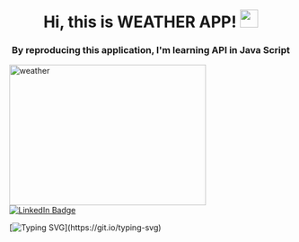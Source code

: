 <h1 align="center"> Hi, this is WEATHER APP! <img src="https://github.com/blackcater/blackcater/raw/main/images/Hi.gif" height="32"/> </h1>
<h3 align="center">By reproducing this application, I'm learning API in Java Script</h3>
<img  align="center" src="https://images.unsplash.com/photo-1530563885674-66db50a1af19?q=80&w=2938&auto=format&fit=crop&ixlib=rb-4.0.3&ixid=M3wxMjA3fDB8MHxwaG90by1wYWdlfHx8fGVufDB8fHx8fA%3D%3D" alt="weather" height="250" width="350">

<div id="badges">
  <a href="linkedin.com/in/qainna">
    <img src="https://img.shields.io/badge/LinkedIn-blue?style=for-the-badge&logo=linkedin&logoColor=white" alt="LinkedIn Badge"/>
  </a>
</div>

[![Typing SVG](https://readme-typing-svg.herokuapp.com?color=141514&lines=Thank+you+for+reading+this+!!!)](https://git.io/typing-svg)
